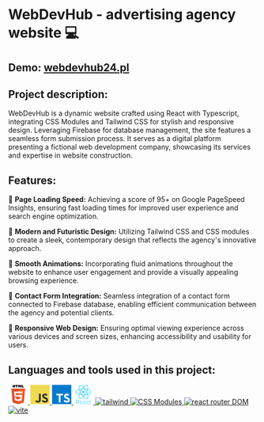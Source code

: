<h1> WebDevHub - advertising agency website 💻 </h1>

<h2>Demo: <a href="https://webdevhub24.pl/">webdevhub24.pl</a></h2>

<h2>Project description:</h2>
<p>WebDevHub is a dynamic website crafted using React with Typescript, integrating CSS Modules and Tailwind CSS for stylish and responsive design. Leveraging Firebase for database management, the site features a seamless form submission process. It serves as a digital platform presenting a fictional web development company, showcasing its services and expertise in website construction. </p>


<h2>Features: </h2>
<p>🔵 <b>Page Loading Speed:</b> Achieving a score of 95+ on Google PageSpeed Insights, ensuring fast loading times for improved user experience and search engine optimization. </p>
<p>🔵 <b>Modern and Futuristic Design:</b> Utilizing Tailwind CSS and CSS modules to create a sleek, contemporary design that reflects the agency's innovative approach.</p>
<p>🔵 <b>Smooth Animations:</b> Incorporating fluid animations throughout the website to enhance user engagement and provide a visually appealing browsing experience.</p>
<p>🔵 <b>Contact Form Integration:</b> Seamless integration of a contact form connected to Firebase database, enabling efficient communication between the agency and potential clients.</p>
<p>🔵 <b>Responsive Web Design:</b> Ensuring optimal viewing experience across various devices and screen sizes, enhancing accessibility and usability for users.</p>


<h2>Languages and tools used in this project:</h2>
<a href="https://www.w3.org/html/" target="_blank" rel="noreferrer"> <img src="https://raw.githubusercontent.com/devicons/devicon/master/icons/html5/html5-original-wordmark.svg" alt="html5" width="40" height="40"/> </a>
<a href="https://developer.mozilla.org/en-US/docs/Web/JavaScript" target="_blank" rel="noreferrer"> <img src="https://raw.githubusercontent.com/devicons/devicon/master/icons/javascript/javascript-original.svg" alt="javascript" width="40" height="40"/> </a>
<a href="https://www.typescriptlang.org/" target="_blank" rel="noreferrer"> <img src="https://raw.githubusercontent.com/devicons/devicon/master/icons/typescript/typescript-original.svg" alt="typescript" width="40" height="40"/> </a>
<a href="https://reactjs.org/" target="_blank" rel="noreferrer"> <img src="https://raw.githubusercontent.com/devicons/devicon/master/icons/react/react-original-wordmark.svg" alt="react" width="40" height="40"/> </a>
<a href="https://tailwindcss.com/" target="_blank" rel="noreferrer"> <img src="https://www.vectorlogo.zone/logos/tailwindcss/tailwindcss-icon.svg" alt="tailwind" width="40" height="40"/> </a>
<a href="https://github.com/css-modules/css-modules" target="_blank" rel="noreferrer"> <img src="https://raw.githubusercontent.com/css-modules/logos/master/css-modules-logo.png" alt="CSS Modules" width="40" height="40"/> </a>
<a href="https://reactrouter.com/en/main" target="_blank" rel="noreferrer"> <img src="https://static-00.iconduck.com/assets.00/react-router-icon-2048x1116-jfeevj0l.png" alt="react router DOM" width="60" height="40"/> </a>
<a href="https://vitejs.dev/" target="_blank" rel="noreferrer"> <img src="https://www.svgrepo.com/show/374167/vite.svg" alt="vite" width="40" height="40"/> </a>


